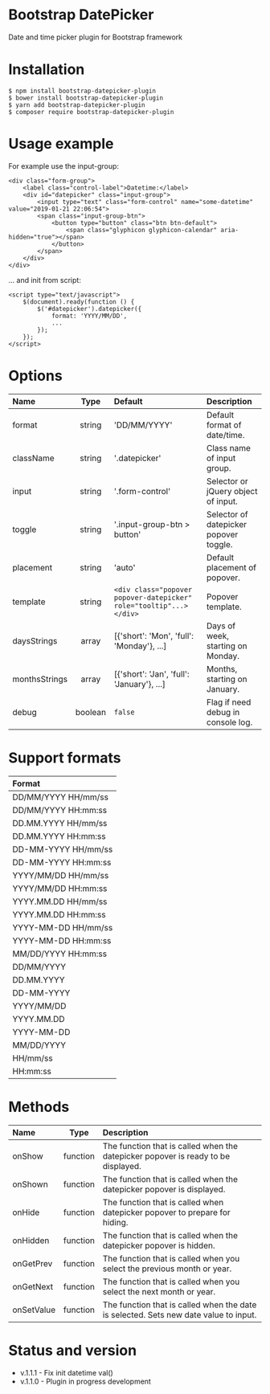 # Bootstrap DatePicker
Date and time picker plugin for Bootstrap framework

# Installation

    $ npm install bootstrap-datepicker-plugin
    $ bower install bootstrap-datepicker-plugin
    $ yarn add bootstrap-datepicker-plugin
    $ composer require bootstrap-datepicker-plugin

# Usage example

For example use the input-group:

    <div class="form-group">
        <label class="control-label">Datetime:</label>
        <div id="datepicker" class="input-group">
            <input type="text" class="form-control" name="some-datetime" value="2019-01-21 22:06:54">
            <span class="input-group-btn">
                <button type="button" class="btn btn-default">
                    <span class="glyphicon glyphicon-calendar" aria-hidden="true"></span>
                </button>
            </span>
        </div>
    </div>

... and init from script:

    <script type="text/javascript">
        $(document).ready(function () {
            $('#datepicker').datepicker({
                format: 'YYYY/MM/DD',
                ...
            });
        });
    </script>

# Options

| Name          | Type     | Default     | Description                   |
|:------------- |:--------:|:----------- |:----------------------------- |
| format        | string   | 'DD/MM/YYYY' | Default format of date/time. |
| className     | string   | '.datepicker' | Class name of input group.  |
| input         | string   | '.form-control' | Selector or jQuery object of input. |
| toggle        | string   | '.input-group-btn > button' | Selector of datepicker popover toggle. |
| placement     | string   | 'auto' | Default placement of popover. |
| template      | string   | `<div class="popover popover-datepicker" role="tooltip"...></div>` | Popover template. |
| daysStrings   | array    | [{'short': 'Mon', 'full': 'Monday'}, ...] | Days of week, starting on Monday. |
| monthsStrings | array    | [{'short': 'Jan', 'full': 'January'}, ...] | Months, starting on January. |
| debug         | boolean  | `false`     | Flag if need debug in console log. |


# Support formats

| Format        |
|:------------- |
| DD/MM/YYYY HH/mm/ss |
| DD/MM/YYYY HH:mm:ss |
| DD.MM.YYYY HH/mm/ss |
| DD.MM.YYYY HH:mm:ss |
| DD-MM-YYYY HH/mm/ss |
| DD-MM-YYYY HH:mm:ss |
| YYYY/MM/DD HH/mm/ss |
| YYYY/MM/DD HH:mm:ss |
| YYYY.MM.DD HH/mm/ss |
| YYYY.MM.DD HH:mm:ss |
| YYYY-MM-DD HH/mm/ss |
| YYYY-MM-DD HH:mm:ss |
| MM/DD/YYYY HH:mm:ss |
| DD/MM/YYYY |
| DD.MM.YYYY |
| DD-MM-YYYY |
| YYYY/MM/DD |
| YYYY.MM.DD |
| YYYY-MM-DD |
| MM/DD/YYYY |
| HH/mm/ss |
| HH:mm:ss |

# Methods

| Name          | Type     | Description                                 |
|:------------- |:--------:|:------------------------------------------- |
| onShow        | function | The function that is called when the datepicker popover is ready to be displayed. |
| onShown       | function | The function that is called when the datepicker popover is displayed. |
| onHide        | function | The function that is called when datepicker popover to prepare for hiding. |
| onHidden      | function | The function that is called when the datepicker popover is hidden. |
| onGetPrev     | function | The function that is called when you select the previous month or year. |
| onGetNext     | function | The function that is called when you select the next month or year. |
| onSetValue    | function | The function that is called when the date is selected. Sets new date value to input. |


# Status and version
* v.1.1.1 - Fix init datetime val()
* v.1.1.0 - Plugin in progress development